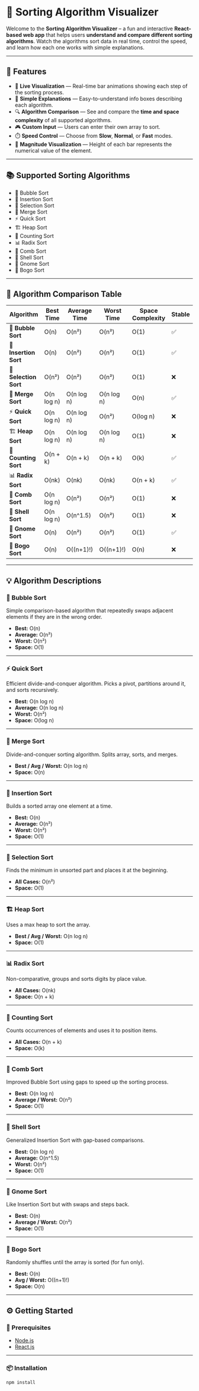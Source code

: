 # 🔢 Sorting Algorithm Visualizer

Welcome to the **Sorting Algorithm Visualizer** – a fun and interactive **React-based web app** that helps users **understand and compare different sorting algorithms**. Watch the algorithms sort data in real time, control the speed, and learn how each one works with simple explanations.

---

## 🚀 Features

- 🔄 **Live Visualization** — Real-time bar animations showing each step of the sorting process.
- 🧠 **Simple Explanations** — Easy-to-understand info boxes describing each algorithm.
- 🔍 **Algorithm Comparison** — See and compare the **time and space complexity** of all supported algorithms.
- 🎮 **Custom Input** — Users can enter their own array to sort.
- ⏱️ **Speed Control** — Choose from **Slow**, **Normal**, or **Fast** modes.
- 📏 **Magnitude Visualization** — Height of each bar represents the numerical value of the element.

---

## 📚 Supported Sorting Algorithms

- 🫧 Bubble Sort  
- 📌 Insertion Sort  
- 🔎 Selection Sort  
- 🧩 Merge Sort  
- ⚡ Quick Sort  
- 🏗️ Heap Sort  
- 🧮 Counting Sort  
- 📊 Radix Sort  
- 🧼 Comb Sort  
- 🐚 Shell Sort  
- 🧙 Gnome Sort  
- 🤪 Bogo Sort  

---

## 🧪 Algorithm Comparison Table

| Algorithm      | Best Time | Average Time | Worst Time | Space Complexity | Stable |
|----------------|-----------|--------------|------------|------------------|--------|
| 🫧 **Bubble Sort**   | O(n)      | O(n²)        | O(n²)      | O(1)             | ✅     |
| 📌 **Insertion Sort**| O(n)      | O(n²)        | O(n²)      | O(1)             | ✅     |
| 🔎 **Selection Sort**| O(n²)     | O(n²)        | O(n²)      | O(1)             | ❌     |
| 🧩 **Merge Sort**    | O(n log n)| O(n log n)   | O(n log n) | O(n)             | ✅     |
| ⚡ **Quick Sort**    | O(n log n)| O(n log n)   | O(n²)      | O(log n)         | ❌     |
| 🏗️ **Heap Sort**     | O(n log n)| O(n log n)   | O(n log n) | O(1)             | ❌     |
| 🧮 **Counting Sort** | O(n + k)  | O(n + k)     | O(n + k)   | O(k)             | ✅     |
| 📊 **Radix Sort**    | O(nk)     | O(nk)        | O(nk)      | O(n + k)         | ✅     |
| 🧼 **Comb Sort**     | O(n log n)| O(n²)        | O(n²)      | O(1)             | ❌     |
| 🐚 **Shell Sort**    | O(n log n)| O(n^1.5)     | O(n²)      | O(1)             | ❌     |
| 🧙 **Gnome Sort**    | O(n)      | O(n²)        | O(n²)      | O(1)             | ✅     |
| 🤪 **Bogo Sort**     | O(n)      | O((n+1)!)    | O((n+1)!)  | O(n)             | ❌     |

---

## 💡 Algorithm Descriptions

### 🫧 Bubble Sort
Simple comparison-based algorithm that repeatedly swaps adjacent elements if they are in the wrong order.

- **Best:** O(n)  
- **Average:** O(n²)  
- **Worst:** O(n²)  
- **Space:** O(1)

---

### ⚡ Quick Sort
Efficient divide-and-conquer algorithm. Picks a pivot, partitions around it, and sorts recursively.

- **Best:** O(n log n)  
- **Average:** O(n log n)  
- **Worst:** O(n²)  
- **Space:** O(log n)

---

### 🧩 Merge Sort
Divide-and-conquer sorting algorithm. Splits array, sorts, and merges.

- **Best / Avg / Worst:** O(n log n)  
- **Space:** O(n)

---

### 📌 Insertion Sort
Builds a sorted array one element at a time.

- **Best:** O(n)  
- **Average:** O(n²)  
- **Worst:** O(n²)  
- **Space:** O(1)

---

### 🔎 Selection Sort
Finds the minimum in unsorted part and places it at the beginning.

- **All Cases:** O(n²)  
- **Space:** O(1)

---

### 🏗️ Heap Sort
Uses a max heap to sort the array.

- **Best / Avg / Worst:** O(n log n)  
- **Space:** O(1)

---

### 📊 Radix Sort
Non-comparative, groups and sorts digits by place value.

- **All Cases:** O(nk)  
- **Space:** O(n + k)

---

### 🧮 Counting Sort
Counts occurrences of elements and uses it to position items.

- **All Cases:** O(n + k)  
- **Space:** O(k)

---

### 🧼 Comb Sort
Improved Bubble Sort using gaps to speed up the sorting process.

- **Best:** O(n log n)  
- **Average / Worst:** O(n²)  
- **Space:** O(1)

---

### 🐚 Shell Sort
Generalized Insertion Sort with gap-based comparisons.

- **Best:** O(n log n)  
- **Average:** O(n^1.5)  
- **Worst:** O(n²)  
- **Space:** O(1)

---

### 🧙 Gnome Sort
Like Insertion Sort but with swaps and steps back.

- **Best:** O(n)  
- **Average / Worst:** O(n²)  
- **Space:** O(1)

---

### 🤪 Bogo Sort
Randomly shuffles until the array is sorted (for fun only).

- **Best:** O(n)  
- **Avg / Worst:** O((n+1)!)  
- **Space:** O(n)

---

## ⚙️ Getting Started

### 🔧 Prerequisites
- [Node.js](https://nodejs.org/)
- [React.js](https://reactjs.org/)

---

### 📦 Installation

```bash
npm install
